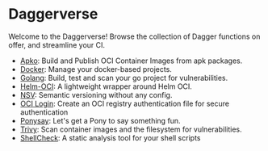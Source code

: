 # Daggerverse

Welcome to the Daggerverse! Browse the collection of Dagger functions on offer, and streamline your CI.

- [Apko](https://daggerverse.dev/mod/github.com/purpleclay/daggerverse/apko): Build and Publish OCI Container Images from apk packages.
- [Docker](https://daggerverse.dev/mod/github.com/purpleclay/daggerverse/docker): Manage your docker-based projects.
- [Golang](https://daggerverse.dev/mod/github.com/purpleclay/daggerverse/golang): Build, test and scan your go project for vulnerabilities.
- [Helm-OCI](https://daggerverse.dev/mod/github.com/purpleclay/daggerverse/helm-oci): A lightweight wrapper around Helm OCI.
- [NSV](https://daggerverse.dev/mod/github.com/purpleclay/daggerverse/nsv): Semantic versioning without any config.
- [OCI Login](https://daggerverse.dev/mod/github.com/purpleclay/daggerverse/oci-login): Create an OCI registry authentication file for secure authentication
- [Ponysay](https://daggerverse.dev/mod/github.com/purpleclay/daggerverse/ponysay): Let's get a Pony to say something fun.
- [Trivy](https://daggerverse.dev/mod/github.com/purpleclay/daggerverse/trivy): Scan container images and the filesystem for vulnerabilities.
- [ShellCheck](https://daggerverse.dev/mod/github.com/purpleclay/daggerverse/shellcheck): A static analysis tool for your shell scripts
